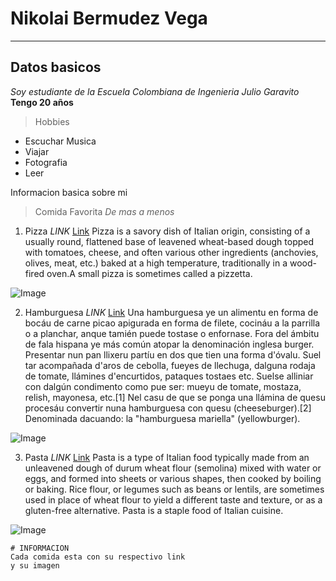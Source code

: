 # Nikolai Bermudez Vega
---
## Datos basicos

*Soy estudiante de la Escuela Colombiana de Ingenieria Julio Garavito*
**Tengo 20 años**

> Hobbies
* Escuchar Musica
* Viajar
* Fotografia
* Leer

Informacion basica sobre mi

> Comida Favorita *De mas a menos*
1. Pizza *LINK* [Link](https://www.tripadvisor.com/Restaurants-g294074-c31-Bogota.html)
Pizza is a savory dish of Italian origin, consisting of a usually round, flattened base of leavened wheat-based dough topped with tomatoes, cheese, and often various other ingredients (anchovies, olives, meat, etc.) baked at a high temperature, traditionally in a wood-fired oven.A small pizza is sometimes called a pizzetta.

![Image](https://placeralplato.com/files/2016/01/Pizza-con-pepperoni.jpg)

2. Hamburguesa *LINK* [Link](https://www.eltiempo.com/carrusel/las-10-mejores-hamburguesas-de-bogota-307148)
Una hamburguesa ye un alimentu en forma de bocáu de carne picao apigurada en forma de filete, cocináu a la parrilla o a planchar, anque tamién puede tostase o enfornase. Fora del ámbitu de fala hispana ye más común atopar la denominación inglesa burger. Presentar nun pan llixeru partíu en dos que tien una forma d'óvalu. Suel tar acompañada d'aros de cebolla, fueyes de llechuga, dalguna rodaja de tomate, llámines d'encurtidos, pataques tostaes etc. Suelse alliniar con dalgún condimento como pue ser: mueyu de tomate, mostaza, relish, mayonesa, etc.[1] Nel casu de que se ponga una llámina de quesu procesáu convertir nuna hamburguesa con quesu (cheeseburger).[2] Denominada dacuando: la "hamburguesa mariella" (yellowburger).

![Image](https://www.eltiempo.com/files/article_main/files/crop/uploads/2018/12/19/5c1ac4fa715af.r_1545324816717.0-1358-2240-2478.jpeg)

3. Pasta *LINK* [Link](https://foodnetworklatam.com/blog/17-recetas-de-pasta-sencillas-de-los-chefs-de-food-network/)
Pasta is a type of Italian food typically made from an unleavened dough of durum wheat flour (semolina) mixed with water or eggs, and formed into sheets or various shapes, then cooked by boiling or baking. Rice flour, or legumes such as beans or lentils, are sometimes used in place of wheat flour to yield a different taste and texture, or as a gluten-free alternative. Pasta is a staple food of Italian cuisine.

![Image](https://www.bbcgoodfood.com/sites/default/files/recipe-collections/collection-image/2013/05/spaghetti-bolognese_2.jpg)
```
# INFORMACION
Cada comida esta con su respectivo link 
y su imagen
```

